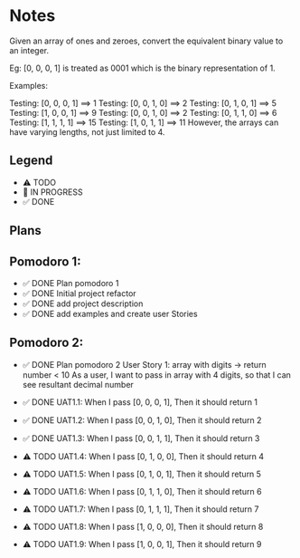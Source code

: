 # Notes

Given an array of ones and zeroes, convert the equivalent binary value to an integer.

Eg: [0, 0, 0, 1] is treated as 0001 which is the binary representation of 1.

Examples:

Testing: [0, 0, 0, 1] ==> 1
Testing: [0, 0, 1, 0] ==> 2
Testing: [0, 1, 0, 1] ==> 5
Testing: [1, 0, 0, 1] ==> 9
Testing: [0, 0, 1, 0] ==> 2
Testing: [0, 1, 1, 0] ==> 6
Testing: [1, 1, 1, 1] ==> 15
Testing: [1, 0, 1, 1] ==> 11
However, the arrays can have varying lengths, not just limited to 4.
## Legend
- ⚠ TODO
- 🚧 IN PROGRESS
- ✅ DONE

## Plans

## Pomodoro 1:
- ✅ DONE Plan pomodoro 1 
- ✅ DONE Initial project refactor
- ✅ DONE add project description
- ✅ DONE add examples and create user Stories

## Pomodoro 2:
- ✅ DONE Plan pomodoro 2
User Story 1: array with digits -> return number < 10
As a user, I want to pass in array with 4 digits, so that I can see resultant decimal number

- ✅ DONE UAT1.1: When I pass [0, 0, 0, 1], Then it should return 1
- ✅ DONE UAT1.2: When I pass [0, 0, 1, 0], Then it should return 2
- ✅ DONE UAT1.3: When I pass [0, 0, 1, 1], Then it should return 3
- ⚠ TODO UAT1.4: When I pass [0, 1, 0, 0], Then it should return 4
- ⚠ TODO UAT1.5: When I pass [0, 1, 0, 1], Then it should return 5
- ⚠ TODO UAT1.6: When I pass [0, 1, 1, 0], Then it should return 6
- ⚠ TODO UAT1.7: When I pass [0, 1, 1, 1], Then it should return 7
- ⚠ TODO UAT1.8: When I pass [1, 0, 0, 0], Then it should return 8
- ⚠ TODO UAT1.9: When I pass [1, 0, 0, 1], Then it should return 9